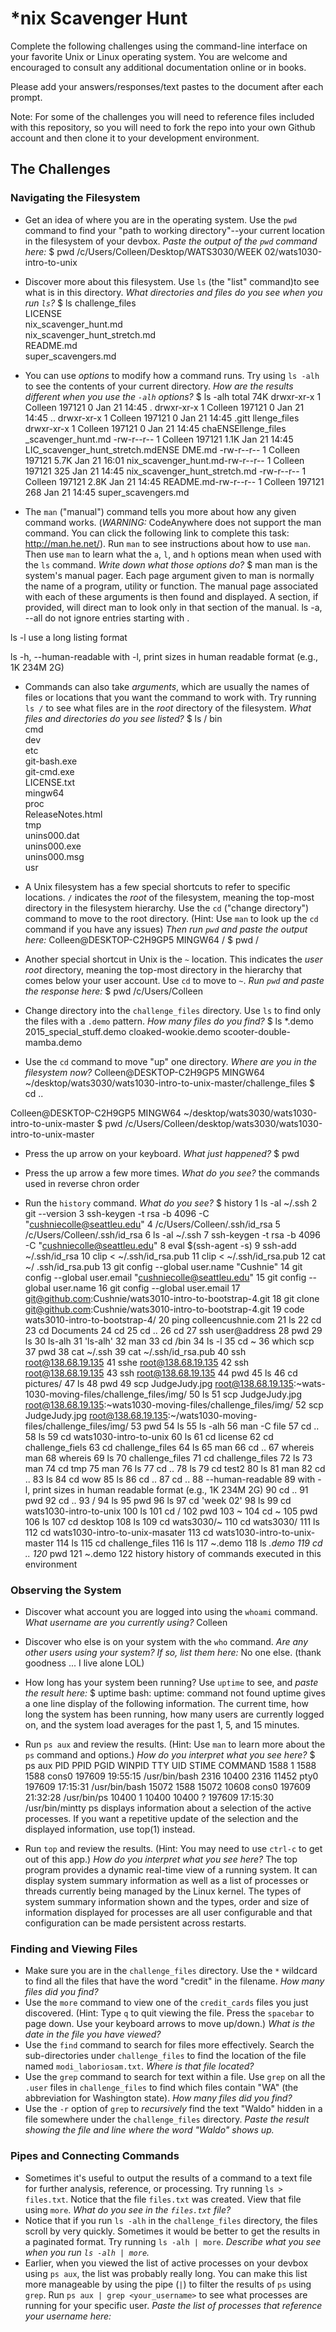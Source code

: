 # *nix Scavenger Hunt

Complete the following challenges using the command-line interface on your favorite
Unix or Linux operating system. You are welcome and encouraged to consult any
additional documentation online or in books.

Please add your answers/responses/text pastes to the document after each prompt.

Note: For some of the challenges you will need to reference files included with
this repository, so you will need to fork the repo into your own Github account
and then clone it to your development environment.

## The Challenges

### Navigating the Filesystem

* Get an idea of where you are in the operating system. Use the `pwd` command to find your "path to working directory"--your current location in the filesystem of your devbox. *Paste the output of the `pwd` command here:* 
$ pwd
/c/Users/Colleen/Desktop/WATS3030/WEEK 02/wats1030-intro-to-unix

* Discover more about this filesystem. Use `ls` (the "list" command)to see what is in this directory. *What directories and files do you see when you run `ls`?*
$ ls
challenge_files  
LICENSE  
nix_scavenger_hunt.md  
nix_scavenger_hunt_stretch.md  
README.md  
super_scavengers.md

* You can use *options* to modify how a command runs. Try using `ls -alh` to see the contents of your current directory. *How are the results different when you use the `-alh` options?*
$ ls -alh
total 74K
drwxr-xr-x 1 Colleen 197121    0 Jan 21 14:45 .
drwxr-xr-x 1 Colleen 197121    0 Jan 21 14:45 ..
drwxr-xr-x 1 Colleen 197121    0 Jan 21 14:45 .gitt                                                llenge_files
drwxr-xr-x 1 Colleen 197121    0 Jan 21 14:45 chaENSEllenge_files                                     _scavenger_hunt.md
-rw-r--r-- 1 Colleen 197121 1.1K Jan 21 14:45 LIC_scavenger_hunt_stretch.mdENSE                                             DME.md
-rw-r--r-- 1 Colleen 197121 5.7K Jan 21 16:01 nix_scavenger_hunt.md-rw-r--r-- 1 Colleen 197121  325 Jan 21 14:45 nix_scavenger_hunt_stretch.md
-rw-r--r-- 1 Colleen 197121 2.8K Jan 21 14:45 README.md-rw-r--r-- 1 Colleen 197121  268 Jan 21 14:45 super_scavengers.md

* The `man` ("manual") command tells you more about how any given command works. (*WARNING:* CodeAnywhere does not support the man command. You can click the following link to complete this task: http://man.he.net/). Run `man` to see instructions about how to use `man`. Then use `man` to learn what the `a`, `l`, and `h` options mean when used with the `ls` command. *Write down what those options do?*
$ man 
man is the system's manual pager. Each page argument given  to  man  is normally  the  name of a program, utility or function.  The manual page associated with each of these arguments is then found and displayed.  A section,  if  provided, will direct man to look only in that section of the manual.
ls -a, --all
    do not ignore entries starting with .

ls -l
    use a long listing format

ls -h, --human-readable
    with -l, print sizes in human readable format (e.g., 1K 234M 2G)



* Commands can also take *arguments*, which are usually the names of files or locations that you want the command to work with. Try running `ls /` to see what files are in the *root* directory of the filesystem. *What files and directories do you see listed?*
$ ls /
bin  
cmd  
dev  
etc  
git-bash.exe  
git-cmd.exe  
LICENSE.txt  
mingw64  
proc  
ReleaseNotes.html  
tmp  
unins000.dat  
unins000.exe  
unins000.msg  
usr


* A Unix filesystem has a few special shortcuts to refer to specific locations. `/` indicates the *root* of the filesystem, meaning the top-most directory in the filesystem hierarchy. Use the `cd` ("change directory") command to move to the root directory. (Hint: Use `man` to look up the `cd` command if you have any issues) *Then run `pwd` and paste the output here:*
Colleen@DESKTOP-C2H9GP5 MINGW64 /
$ pwd
/

* Another special shortcut in Unix is the `~` location. This indicates the *user root* directory, meaning the top-most directory in the hierarchy that comes below your user account. Use `cd` to move to `~`. *Run `pwd` and paste the response here:*
$ pwd
/c/Users/Colleen

* Change directory into the `challenge_files` directory. Use `ls` to find only the files with a `.demo` pattern. *How many files do you find?*
$ ls *.demo
2015_special_stuff.demo  cloaked-wookie.demo  scooter-double-mamba.demo

* Use the `cd` command to move "up" one directory. *Where are you in the filesystem now?*
Colleen@DESKTOP-C2H9GP5 MINGW64 ~/desktop/wats3030/wats1030-intro-to-unix-master/challenge_files
$ cd ..

Colleen@DESKTOP-C2H9GP5 MINGW64 ~/desktop/wats3030/wats1030-intro-to-unix-master
$ pwd
/c/Users/Colleen/desktop/wats3030/wats1030-intro-to-unix-master


* Press the up arrow on your keyboard. *What just happened?*
$ pwd

* Press the up arrow a few more times. *What do you see?*
the commands used in reverse chron order

* Run the `history` command. *What do you see?*
$ history
    1  ls -al ~/.ssh
    2  git --version
    3  ssh-keygen -t rsa -b 4096 -C "cushniecolle@seattleu.edu"
    4  /c/Users/Colleen/.ssh/id_rsa
    5  /c/Users/Colleen/.ssh/id_rsa
    6  ls -al ~/.ssh
    7  ssh-keygen -t rsa -b 4096 -C "cushniecolle@seattleu.edu"
    8  eval $(ssh-agent -s)
    9  ssh-add ~/.ssh/id_rsa
   10  clip < ~/.ssh/id_rsa.pub
   11  clip < ~/.ssh/id_rsa.pub
   12  cat ~/ .ssh/id_rsa.pub
   13  git config --global user.name "Cushnie"
   14  git config --global user.email "cushniecolle@seattleu.edu"
   15  git config --global user.name
   16  git config --global user.email
   17  git@github.com:Cushnie/wats3010-intro-to-bootstrap-4.git
   18  git clone git@github.com:Cushnie/wats3010-intro-to-bootstrap-4.git
   19  code wats3010-intro-to-bootstrap-4/
   20  ping colleencushnie.com
   21  ls
   22  cd
   23  cd Documents
   24  cd
   25  cd ..
   26  cd
   27  ssh user@address
   28  pwd
   29  ls
   30  ls-alh
   31  'ls-alh'
   32  man
   33  cd /bin
   34  ls -l
   35  cd ~
   36  which scp
   37  pwd
   38  cat ~/.ssh
   39  cat ~/.ssh/id_rsa.pub
   40  ssh root@138.68.19.135
   41  sshe root@138.68.19.135
   42  ssh root@138.68.19.135
   43  ssh root@138.68.19.135
   44  pwd
   45  ls
   46  cd pictures/
   47  ls
   48  pwd
   49  scp JudgeJudy.jpg root@138.68.19.135:~wats-1030-moving-files/challenge_files/img/
   50  ls
   51  scp JudgeJudy.jpg root@138.68.19.135:~wats1030-moving-files/challenge_files/img/
   52  scp JudgeJudy.jpg root@138.68.19.135:~/wats1030-moving-files/challenge_files/img/
   53  pwd
   54  ls
   55  ls -alh
   56  man -C file
   57  cd ..
   58  ls
   59  cd wats1030-intro-to-unix
   60  ls
   61  cd license
   62  cd challenge_fiels
   63  cd challenge_files
   64  ls
   65  man
   66  cd ..
   67  whereis man
   68  whereis
   69  ls
   70  challenge_files
   71  cd challenge_files
   72  ls
   73  man
   74  cd tmp
   75  man
   76  ls
   77  cd ..
   78  ls
   79  cd test2
   80  ls
   81  man
   82  cd ..
   83  ls
   84  cd wow
   85  ls
   86  cd ..
   87  cd ..
   88  --human-readable
   89                with -l, print sizes in human readable format (e.g., 1K 234M 2G)
   90  cd ..
   91  pwd
   92  cd ..
   93  /
   94  ls
   95  pwd
   96  ls
   97  cd 'week 02'
   98  ls
   99  cd wats1030-intro-to-unix
  100  ls
  101  cd /
  102  pwd
  103  ~
  104  cd ~
  105  pwd
  106  ls
  107  cd desktop
  108  ls
  109  cd wats3030/~
  110  cd wats3030/
  111  ls
  112  cd wats1030-intro-to-unix-masater
  113  cd wats1030-intro-to-unix-master
  114  ls
  115  cd challenge_files
  116  ls
  117  ~.demo
  118  ls *.demo
  119  cd ..
  120* pwd
  121  ~.demo
  122  history
  history of commands executed in this environment

### Observing the System

* Discover what account you are logged into using the `whoami` command. *What username are you currently using?*
Colleen

* Discover who else is on your system with the `who` command. *Are any other users using your system? If so, list them here:*
No one else. (thank goodness ... I live alone LOL)

* How long has your system been running? Use `uptime` to see, and *paste the result here:*
$ uptime
bash: uptime: command not found
uptime gives a one line display of the following information.  The current time, how long the system has been running,  how  many  users  are currently  logged  on,  and the system load averages for the past 1, 5, and 15 minutes.

* Run `ps aux` and review the results. (Hint: Use `man` to learn more about the `ps` command and options.) *How do you interpret what you see here?*
$ ps aux
      PID    PPID    PGID     WINPID   TTY         UID    STIME COMMAND
     1588       1    1588       1588  cons0     197609 19:55:15 /usr/bin/bash
     2316   10400    2316      11452  pty0      197609 17:15:31 /usr/bin/bash
    15072    1588   15072      10608  cons0     197609 21:32:28 /usr/bin/ps
    10400       1   10400      10400  ?         197609 17:15:30 /usr/bin/mintty
ps displays information about a selection of the active processes.  If you want a repetitive update of the selection and the displayed information, use top(1) instead.

* Run `top` and review the results. (Hint: You may need to use `ctrl-c` to get out of this app.) *How do you interpret what you see here?*
The  top  program  provides  a dynamic real-time view of a running system.  It can display system summary information as  well  as  a
       list  of processes or threads currently being managed by the Linux kernel.  The types of system summary  information  shown  and  the types,  order  and size of information displayed for processes are all user configurable and that configuration can be  made  persistent across restarts.
       
### Finding and Viewing Files

* Make sure you are in the `challenge_files` directory. Use the `*` wildcard to find all the files that have the word "credit" in the filename. *How many files did you find?*
* Use the `more` command to view one of the `credit_cards` files you just discovered. (Hint: Type `q` to quit viewing the file. Press the `spacebar` to page down. Use your keyboard arrows to move up/down.) *What is the date in the file you have viewed?*
* Use the `find` command to search for files more effectively. Search the sub-directories under `challenge_files` to find the location of the file named `modi_laboriosam.txt`. *Where is that file located?*
* Use the `grep` command to search for text within a file. Use `grep` on all the `.user` files in `challenge_files` to find which files contain "WA" (the abbreviation for Washington state). *How many files did you find?*
* Use the `-r` option of `grep` to *recursively* find the text "Waldo" hidden in a file somewhere under the `challenge_files` directory. *Paste the result showing the file and line where the word "Waldo" shows up.*

### Pipes and Connecting Commands

* Sometimes it's useful to output the results of a command to a text file for further analysis, reference, or processing. Try running `ls > files.txt`. Notice that the file `files.txt` was created. View that file using `more`. *What do you see in the `files.txt` file?*
* Notice that if you run `ls -alh` in the `challenge_files` directory, the files scroll by very quickly. Sometimes it would be better to get the results in a paginated format. Try running `ls -alh | more`. *Describe what you see when you run `ls -alh | more`.*
* Earlier, when you viewed the list of active processes on your devbox using `ps aux`, the list was probably really long. You can make this list more manageable by using the pipe (`|`) to filter the results of `ps` using `grep`. Run `ps aux | grep <your_username>` to see what processes are running for your specific user. *Paste the list of processes that reference your username here:*

